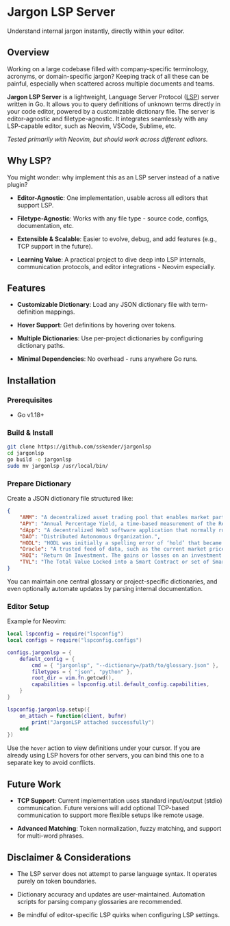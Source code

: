# Jargon LSP Server

Understand internal jargon instantly, directly within your editor.

## Overview

Working on a large codebase filled with company-specific terminology, acronyms, or domain-specific jargon? Keeping track of all these can be painful, especially when scattered across multiple documents and teams.

**Jargon LSP Server** is a lightweight, Language Server Protocol ([LSP](https://en.wikipedia.org/wiki/Language_Server_Protocol)) server written in Go. It allows you to query definitions of unknown terms directly in your code editor, powered by a customizable dictionary file. The server is editor-agnostic and filetype-agnostic. It integrates seamlessly with any LSP-capable editor, such as Neovim, VSCode, Sublime, etc.

*Tested primarily with Neovim, but should work across different editors.*

## Why LSP?

You might wonder: why implement this as an LSP server instead of a native plugin?

- **Editor-Agnostic**: One implementation, usable across all editors that support LSP.

- **Filetype-Agnostic**: Works with any file type - source code, configs, documentation, etc.

- **Extensible & Scalable**: Easier to evolve, debug, and add features (e.g., TCP support in the future).

- **Learning Value**: A practical project to dive deep into LSP internals, communication protocols, and editor integrations - Neovim especially.

## Features

- **Customizable Dictionary**: Load any JSON dictionary file with term-definition mappings.

- **Hover Support**: Get definitions by hovering over tokens.

- **Multiple Dictionaries**: Use per-project dictionaries by configuring dictionary paths.

- **Minimal Dependencies**: No overhead - runs anywhere Go runs.

## Installation

### Prerequisites

- Go v1.18+

### Build & Install

```sh
git clone https://github.com/sskender/jargonlsp
cd jargonlsp
go build -o jargonlsp
sudo mv jargonlsp /usr/local/bin/
```

### Prepare Dictionary

Create a JSON dictionary file structured like:

```json
{
    "AMM": "A decentralized asset trading pool that enables market participants to buy or sell cryptocurrencies. Uniswap is the most well-known AMM.",
    "APY": "Annual Percentage Yield, a time-based measurement of the Return On Investment (ROI) on an asset.",
    "dApp": "A decentralized Web3 software application that normally runs on a blockchain.",
    "DAO": "Distributed Autonomous Organization.",
    "HODL": "HODL was initially a spelling error of ‘hold’ that became a term that was embraced as an inside joke by the early adopters of Bitcoin and Ethereum.",
    "Oracle": "A trusted feed of data, such as the current market prices of an asset or assets, that provides confidence to users that the data are timely, accurate, and untampered.",
    "ROI": "Return On Investment. The gains or losses on an investment.",
    "TVL": "The Total Value Locked into a Smart Contract or set of Smart Contracts that may be deployed or stored at one or more exchanges or markets."
}
```

You can maintain one central glossary or project-specific dictionaries, and even optionally automate updates by parsing internal documentation.

### Editor Setup

Example for Neovim:

```lua
local lspconfig = require("lspconfig")
local configs = require("lspconfig.configs")

configs.jargonlsp = {
    default_config = {
        cmd = { "jargonlsp", "--dictionary=/path/to/glossary.json" },
        filetypes = { "json", "python" },
        root_dir = vim.fn.getcwd(),
        capabilities = lspconfig.util.default_config.capabilities,
    }
}

lspconfig.jargonlsp.setup({
    on_attach = function(client, bufnr)
        print("JargonLSP attached successfully")
    end
})
```

Use the `hover` action to view definitions under your cursor.
If you are already using LSP hovers for other servers, you can bind this one to a separate key to avoid conflicts.

## Future Work

- **TCP Support**: Current implementation uses standard input/output (stdio) communication. Future versions will add optional TCP-based communication to support more flexible setups like remote usage.

- **Advanced Matching**: Token normalization, fuzzy matching, and support for multi-word phrases.

## Disclaimer & Considerations

- The LSP server does not attempt to parse language syntax. It operates purely on token boundaries.

- Dictionary accuracy and updates are user-maintained. Automation scripts for parsing company glossaries are recommended.

- Be mindful of editor-specific LSP quirks when configuring LSP settings.
